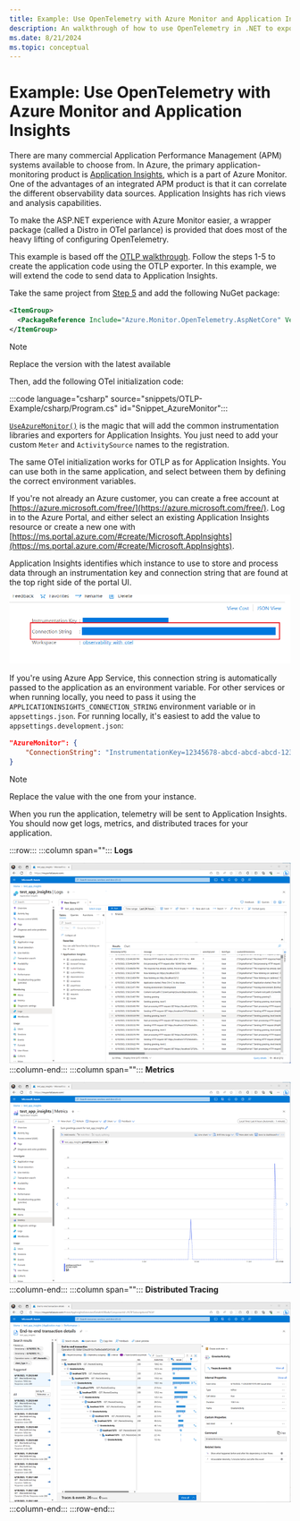 ```yaml
---
title: Example: Use OpenTelemetry with Azure Monitor and Application Insights
description: An walkthrough of how to use OpenTelemetry in .NET to export telemetry to Application Insights
ms.date: 8/21/2024
ms.topic: conceptual
---
```


# Example: Use OpenTelemetry with Azure Monitor and Application Insights

There are many commercial Application Performance Management (APM) systems available to choose from. In Azure, the primary application-monitoring product is [Application Insights](/azure/azure-monitor/app/app-insights-overview?tabs=net), which is a part of Azure Monitor. One of the advantages of an integrated APM product is that it can correlate the different observability data sources. Application Insights has rich views and analysis capabilities.

To make the ASP.NET experience with Azure Monitor easier, a wrapper package (called a Distro in OTel parlance) is provided that does most of the heavy lifting of configuring OpenTelemetry.

This example is based off the [OTLP walkthrough](./observability-OTLP-example.md). Follow the steps 1-5 to create the application code using the OTLP exporter. In this example, we will extend the code to send data to Application Insights.

Take the same project from [Step 5](./observability-OTLP-example.md#5-configure-opentelemetry-with-the-correct-providers) and add the following NuGet package:

``` xml
<ItemGroup>
  <PackageReference Include="Azure.Monitor.OpenTelemetry.AspNetCore" Version="1.3.0-beta.1" />
</ItemGroup>
```

> [!Note]
> Replace the version with the latest available

Then, add the following OTel initialization code:

:::code language="csharp" source="snippets/OTLP-Example/csharp/Program.cs" id="Snippet_AzureMonitor":::

[`UseAzureMonitor()`](https://github.com/Azure/azure-sdk-for-net/blob/d51f02c6ef46f2c5d9b38a9d8974ed461cde9a81/sdk/monitor/Azure.Monitor.OpenTelemetry.AspNetCore/src/OpenTelemetryBuilderExtensions.cs#L80) is the magic that will add the common instrumentation libraries and exporters for Application Insights. You just need to add your custom `Meter` and `ActivitySource` names to the registration.

The same OTel initialization works for OTLP as for Application Insights. You can use both in the same application, and select between them by defining the correct environment variables.

If you're not already an Azure customer, you can create a free account at [https://azure.microsoft.com/free/](https://azure.microsoft.com/free/). Log in to the Azure Portal, and either select an existing Application Insights resource or create a new one with [https://ms.portal.azure.com/#create/Microsoft.AppInsights](https://ms.portal.azure.com/#create/Microsoft.AppInsights).

Application Insights identifies which instance to use to store and process data through an instrumentation key and connection string that are found at the top right side of the portal UI.

[![Connection String in Azure Portal](./media/portal_ui.thumb.png)](./media/portal_ui.png#lightbox)

If you're using Azure App Service, this connection string is automatically passed to the application as an environment variable. For other services or when running locally, you need to pass it using the `APPLICATIONINSIGHTS_CONNECTION_STRING` environment variable or in `appsettings.json`. For running locally, it's easiest to add the value to `appsettings.development.json`:

```json
"AzureMonitor": {
    "ConnectionString": "InstrumentationKey=12345678-abcd-abcd-abcd-12345678..."
}
```

> [!Note]
> Replace the value with the one from your instance.

When you run the application, telemetry will be sent to Application Insights. You should now get logs, metrics, and distributed traces for your application.

:::row:::
   :::column span="":::
   **Logs**

[![App Insights logs view](./media/azure-logs.thumb.png)](./media/azure-logs.png#lightbox)
   :::column-end:::
   :::column span="":::
   **Metrics**

[![App Insights metrics view](./media/azure-metrics-graph.thumb.png)](./media/azure-metrics-graph.png#lightbox)
   :::column-end:::
   :::column span="":::
   **Distributed Tracing**

[![App Insights transaction view](./media/azure-tracing.thumb.png)](./media/azure-tracing.png#lightbox)
   :::column-end:::
:::row-end:::
